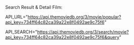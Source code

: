 Search Result & Detail Film:

API_URL="https://api.themoviedb.org/3/movie/popular?api_key=734ff64c82ca39a22e8f0492ae9c75f6"

API_SEARCH="https://api.themoviedb.org/3/search/movie?api_key=734ff64c82ca39a22e8f0492ae9c75f6&query"
